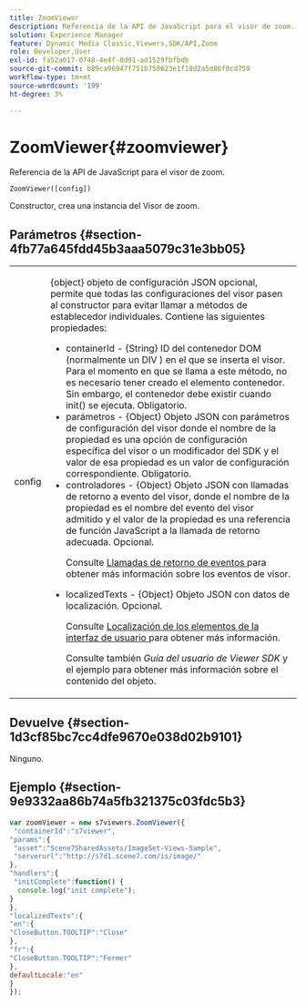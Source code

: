 ```yaml
---
title: ZoomViewer
description: Referencia de la API de JavaScript para el visor de zoom.
solution: Experience Manager
feature: Dynamic Media Classic,Viewers,SDK/API,Zoom
role: Developer,User
exl-id: fa52a017-0748-4e4f-8d91-ad1529fbfbdb
source-git-commit: b89ca96947f751b750623e1f18d2a5d86f0cd759
workflow-type: tm+mt
source-wordcount: '199'
ht-degree: 3%

---
```


# ZoomViewer{#zoomviewer}

Referencia de la API de JavaScript para el visor de zoom.

`ZoomViewer([config])`

Constructor, crea una instancia del Visor de zoom.

## Parámetros {#section-4fb77a645fdd45b3aaa5079c31e3bb05}

<table id="table_896DFF34A68A403DB93A6D597461A573"> 
 <tbody> 
  <tr> 
   <td colname="col1"> <p> <span class="codeph"> <span class="varname"> config </span> </span> </p> </td> 
   <td colname="col2"> <p> <span class="codeph"> {object} </span> objeto de configuración JSON opcional, permite que todas las configuraciones del visor pasen al constructor para evitar llamar a métodos de establecedor individuales. Contiene las siguientes propiedades: </p> <p> 
     <ul id="ul_789DBD5B72ED4C80B685455B0D59494D"> 
      <li id="li_28FDCB53E4AD4097A51F21B876C18FB1"> <span class="codeph"> containerId </span> - <span class="codeph"> {String} </span> ID del contenedor DOM (normalmente un <span class="codeph"> DIV </span>) en el que se inserta el visor. Para el momento en que se llama a este método, no es necesario tener creado el elemento contenedor. Sin embargo, el contenedor debe existir cuando <span class="codeph"> init() </span> se ejecuta. Obligatorio. </li> 
      <li id="li_FDE00392DC1544ABBDD75F81EF814EF2"> <span class="codeph"> parámetros </span> - <span class="codeph"> {Object} </span> Objeto JSON con parámetros de configuración del visor donde el nombre de la propiedad es una opción de configuración específica del visor o un modificador del SDK y el valor de esa propiedad es un valor de configuración correspondiente. Obligatorio. </li> 
      <li id="li_C534D5091CDA4717BCC48E3EBBF09AB8"> <span class="codeph"> controladores </span> - <span class="codeph"> {Object} </span> Objeto JSON con llamadas de retorno a evento del visor, donde el nombre de la propiedad es el nombre del evento del visor admitido y el valor de la propiedad es una referencia de función JavaScript a la llamada de retorno adecuada. Opcional. <p>Consulte <a href="../../../c-html5-s7-aem-asset-viewers/c-html5-20-zoom-viewer-about/c-html5-20-zoom-viewer-event-callbacks.md#concept-66d5996f2b1b44cab3d5264cda5c50cd" format="dita" scope="local"> Llamadas de retorno de eventos </a> para obtener más información sobre los eventos de visor. </p> </li> 
      <li id="li_1D181A6B1D434B29B09AFD3F4BE059BD"> <span class="codeph"> localizedTexts </span> - <span class="codeph"> {Object} </span> Objeto JSON con datos de localización. Opcional. <p>Consulte <a href="../../../c-html5-s7-aem-asset-viewers/c-html5-20-zoom-viewer-about/c-html5-20-zoom-viewer-localization.md#concept-cbfc39344c494eb7b9f6a272cff0cc74" format="dita" scope="local"> Localización de los elementos de la interfaz de usuario </a> para obtener más información. </p> <p>Consulte también <i>Guía del usuario de Viewer SDK</i> y el ejemplo para obtener más información sobre el contenido del objeto. </p> </li> 
     </ul> </p> </td> 
  </tr> 
 </tbody> 
</table>

## Devuelve {#section-1d3cf85bc7cc4dfe9670e038d02b9101}

Ninguno.

## Ejemplo {#section-9e9332aa86b74a5fb321375c03fdc5b3}

```javascript {.line-numbers}
var zoomViewer = new s7viewers.ZoomViewer({ 
 "containerId":"s7viewer", 
"params":{ 
 "asset":"Scene7SharedAssets/ImageSet-Views-Sample", 
 "serverurl":"http://s7d1.scene7.com/is/image/" 
}, 
"handlers":{ 
 "initComplete":function() { 
  console.log("init complete"); 
} 
}, 
"localizedTexts":{ 
"en":{ 
"CloseButton.TOOLTIP":"Close" 
}, 
"fr":{ 
"CloseButton.TOOLTIP":"Fermer" 
}, 
defaultLocale:"en" 
} 
});
```
